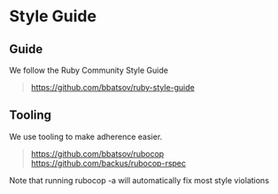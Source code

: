 # Style Guide

## Guide
We follow the Ruby Community Style Guide

> https://github.com/bbatsov/ruby-style-guide

## Tooling

We use tooling to make adherence easier.

> https://github.com/bbatsov/rubocop
> https://github.com/backus/rubocop-rspec

Note that running rubocop -a will automatically fix most style violations

